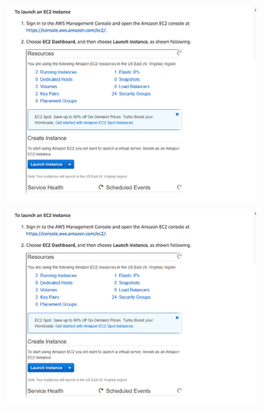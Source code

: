 ![](https://github.com/volodymyr1213/Launch-an-EC2-Instance/blob/master/pictures/Screen%20Shot%202019-01-06%20at%2016.49.32.png)

![](https://github.com/volodymyr1213/Launch-an-EC2-Instance/blob/master/pictures/Screen%20Shot%202019-01-06%20at%2016.49.32.png)
